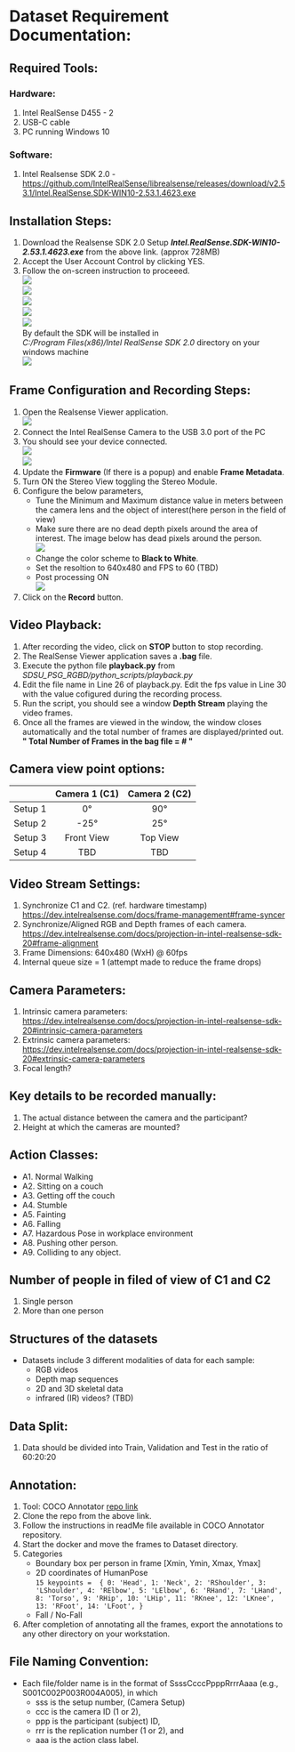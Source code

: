# Dataset Requirement Documentation:
## Required Tools:
### Hardware:
1. Intel RealSense D455 - 2
2. USB-C cable
3. PC running Windows 10

### Software:
1. Intel Realsense SDK 2.0 - https://github.com/IntelRealSense/librealsense/releases/download/v2.53.1/Intel.RealSense.SDK-WIN10-2.53.1.4623.exe


##  Installation Steps:
1. Download the Realsense SDK 2.0 Setup ***Intel.RealSense.SDK-WIN10-2.53.1.4623.exe*** from the above link. (approx 728MB)
2. Accept the User Account Control by clicking YES.
3. Follow the on-screen instruction to proceeed.  
   ![](assets/setup1.PNG)  
   ![](assets/setup2.PNG)  
   ![](assets/setup3.PNG)  
   ![](assets/setup4.PNG)  
   ![](assets/setup5.PNG)  
   By default the SDK will be installed in  
   *C:/Program Files(x86)/Intel RealSense SDK 2.0* directory on your windows machine  
   ![](assets/setup6.PNG)  

## Frame Configuration and Recording Steps:
1. Open the Realsense Viewer application.  
   ![](assets/viewer1.PNG)  
2. Connect the Intel RealSense Camera to the USB 3.0 port of the PC  
3. You should see your device connected.  
   ![](assets/FirmwareUpdate.JPG)  
   ![](assets/connectedDevice.JPG) 
4. Update the **Firmware** (If there is a popup) and enable **Frame Metadata**.  
5. Turn ON the Stereo View toggling the Stereo Module.  
6. Configure the below parameters,
    - Tune the Minimum and Maximum distance value in meters between the camera lens and the object of interest(here person in the field of view)
    - Make sure there are no dead depth pixels around the area of interest. The image below has dead pixels around the person.  
       ![](assets/testDepth.png)  
    - Change the color scheme to **Black to White**.
    - Set the resoltion to 640x480 and FPS to 60 (TBD)
    - Post processing ON  
       ![](assets/viewer_settings.JPG)  
7. Click on the **Record** button.

## Video Playback:
1. After recording the video, click on **STOP** button to stop recording.
2. The RealSense Viewer application saves a **.bag** file.
3. Execute the python file **playback.py** from *SDSU_PSG_RGBD/python_scripts/playback.py* 
4. Edit the file name in Line 26 of playback.py. Edit the fps value in Line 30 with the value cofigured during the recording process.
5. Run the script, you should see a window **Depth Stream** playing the video frames.
6. Once all the frames are viewed in the window, the window closes automatically and the total number of frames are displayed/printed out.
**" Total Number of Frames in the bag file = # "** 

## Camera view point options:
|  | Camera 1 (C1) | Camera 2 (C2) |
| :----: | :----: | :----: |
| Setup 1 | 0&deg; | 90&deg; |
| Setup 2 | -25&deg; | 25&deg; |
| Setup 3 | Front View | Top View |
| Setup 4 | TBD | TBD |

## Video Stream Settings:
1. Synchronize C1 and C2. (ref. hardware timestamp) https://dev.intelrealsense.com/docs/frame-management#frame-syncer
2. Synchronize/Aligned RGB and Depth frames of each camera. https://dev.intelrealsense.com/docs/projection-in-intel-realsense-sdk-20#frame-alignment
3. Frame Dimensions: 640x480 (WxH) @ 60fps
4. Internal queue size = 1  (attempt made to reduce the frame drops)

## Camera Parameters:
1. Intrinsic camera parameters: https://dev.intelrealsense.com/docs/projection-in-intel-realsense-sdk-20#intrinsic-camera-parameters
2. Extrinsic camera parameters: https://dev.intelrealsense.com/docs/projection-in-intel-realsense-sdk-20#extrinsic-camera-parameters
3. Focal length?

## Key details to be recorded manually:
1. The actual distance between the camera and the participant?
2. Height at which the cameras are mounted?

## Action Classes:
- A1. Normal Walking
- A2. Sitting on a couch
- A3. Getting off the couch
- A4. Stumble
- A5. Fainting
- A6. Falling
- A7. Hazardous Pose in workplace environment
- A8. Pushing other person.
- A9. Colliding to any object.

## Number of people in filed of view of C1 and C2
1. Single person
2. More than one person

## Structures of the datasets
- Datasets include 3 different modalities of data for each sample:
   - RGB videos
   - Depth map sequences
   - 2D and 3D skeletal data
   - infrared (IR) videos? (TBD)

## Data Split:
1. Data should be divided into Train, Validation and Test in the ratio of 60:20:20 

## Annotation:
1. Tool: COCO Annotator [repo link](https://github.com/jsbroks/coco-annotator)
2. Clone the repo from the above link.
3. Follow the instructions in readMe file available in COCO Annotator repository.
4. Start the docker and move the frames to Dataset directory.
5. Categories
   - Boundary box per person in frame [Xmin, Ymin, Xmax, Ymax]
   - 2D coordinates of HumanPose  
   `15 keypoints = 
 {
    0: 'Head',
    1: 'Neck',
    2: 'RShoulder',
    3: 'LShoulder',
    4: 'RElbow',
    5: 'LElbow',
    6: 'RHand',
    7: 'LHand',
    8: 'Torso',
    9: 'RHip',
    10: 'LHip',
    11: 'RKnee',
    12: 'LKnee',
    13: 'RFoot',
    14: 'LFoot',
}`
   - Fall / No-Fall
6. After completion of annotating all the frames, export the annotations to any other directory on your workstation.

## File Naming Convention:
- Each file/folder name is in the format of SsssCcccPpppRrrrAaaa (e.g., S001C002P003R004A005), in which
   - sss is the setup number, (Camera Setup) 
   - ccc is the camera ID (1 or 2),
   - ppp is the participant (subject) ID, 
   - rrr is the replication number (1 or 2), and 
   - aaa is the action class label.




